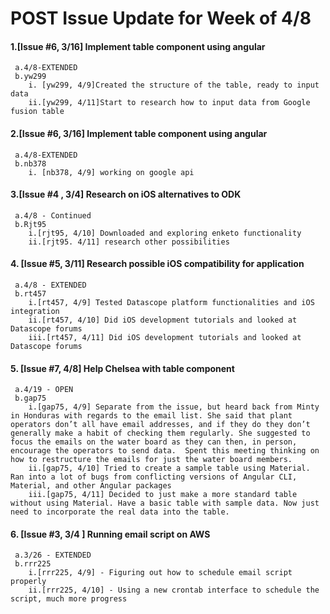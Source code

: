 # POST Issue Update for Week of 4/8

#### 1.[Issue #6, 3/16] Implement table component using angular
     a.4/8-EXTENDED
     b.yw299
        i. [yw299, 4/9]Created the structure of the table, ready to input data
        ii.[yw299, 4/11]Start to research how to input data from Google fusion table

#### 2.[Issue #6, 3/16] Implement table component using angular
     a.4/8-EXTENDED
     b.nb378
        i. [nb378, 4/9] working on google api

#### 3.[Issue #4 , 3/4] Research on iOS alternatives to ODK
     a.4/8 - Continued
     b.Rjt95
        i.[rjt95, 4/10] Downloaded and exploring enketo functionality
        ii.[rjt95. 4/11] research other possibilities

#### 4. [Issue #5, 3/11] Research possible iOS compatibility for application 
     a.4/8 - EXTENDED
     b.rt457
        i.[rt457, 4/9] Tested Datascope platform functionalities and iOS integration
        ii.[rt457, 4/10] Did iOS development tutorials and looked at Datascope forums
        iii.[rt457, 4/11] Did iOS development tutorials and looked at Datascope forums
        
#### 5. [Issue #7, 4/8] Help Chelsea with table component
     a.4/19 - OPEN
     b.gap75
        i.[gap75, 4/9] Separate from the issue, but heard back from Minty in Honduras with regards to the email list. She said that plant operators don’t all have email addresses, and if they do they don’t generally make a habit of checking them regularly. She suggested to focus the emails on the water board as they can then, in person, encourage the operators to send data.  Spent this meeting thinking on how to restructure the emails for just the water board members.
        ii.[gap75, 4/10] Tried to create a sample table using Material. Ran into a lot of bugs from conflicting versions of Angular CLI, Material, and other Angular packages
        iii.[gap75, 4/11] Decided to just make a more standard table without using Material. Have a basic table with sample data. Now just need to incorporate the real data into the table.

#### 6. [Issue #3, 3/4 ] Running email script on AWS
     a.3/26 - EXTENDED 
     b.rrr225
        i.[rrr225, 4/9] - Figuring out how to schedule email script properly
        ii.[rrr225, 4/10] - Using a new crontab interface to schedule the script, much more progress
